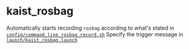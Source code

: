 # kaist_rosbag

Automatically starts recording `rosbag` according to what's stated in [`config/command_line_rosbag_record.sh`](config/command_line_rosbag_record.sh)
Specify the trigger message in [`launch/kaist_rosbag.launch`](launch/kaist_rosbag.launch)